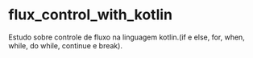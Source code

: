 # flux_control_with_kotlin
Estudo sobre controle de fluxo na linguagem kotlin.(if e else, for, when, while, do while, continue e break).

